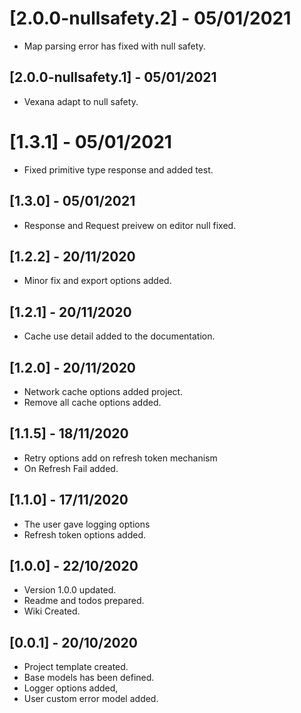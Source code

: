 
# [2.0.0-nullsafety.2] - 05/01/2021

- Map parsing error has fixed with null safety.
## [2.0.0-nullsafety.1] - 05/01/2021

- Vexana adapt to null safety.

# [1.3.1] - 05/01/2021

- Fixed primitive type response and added test.

## [1.3.0] - 05/01/2021

- Response and Request preivew on editor null fixed.

## [1.2.2] - 20/11/2020

- Minor fix and export options added.

## [1.2.1] - 20/11/2020

- Cache use detail added to the documentation.

## [1.2.0] - 20/11/2020

- Network cache options added project.
- Remove all cache options added.

## [1.1.5] - 18/11/2020

- Retry options add on refresh token mechanism
- On Refresh Fail added.

## [1.1.0] - 17/11/2020

- The user gave logging options
- Refresh token options added.

## [1.0.0] - 22/10/2020

- Version 1.0.0 updated.
- Readme and todos prepared.
- Wiki Created.

## [0.0.1] - 20/10/2020

- Project template created.
- Base models has been defined.
- Logger options added,
- User custom error model added.

